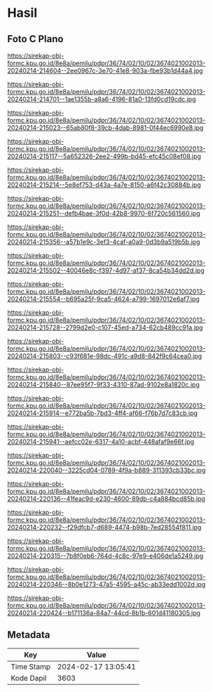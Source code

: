 # Hasil

## Foto C Plano

https://sirekap-obj-formc.kpu.go.id/8e8a/pemilu/pdpr/36/74/02/10/02/3674021002013-20240214-214604--2ee0967c-3e70-41e8-903a-fbe93b1d44a4.jpg

https://sirekap-obj-formc.kpu.go.id/8e8a/pemilu/pdpr/36/74/02/10/02/3674021002013-20240214-214701--1ae1355b-a8a6-4196-81a0-13fd0cd19cdc.jpg

https://sirekap-obj-formc.kpu.go.id/8e8a/pemilu/pdpr/36/74/02/10/02/3674021002013-20240214-215023--65ab80f8-39cb-4dab-8981-0f44ec6990e8.jpg

https://sirekap-obj-formc.kpu.go.id/8e8a/pemilu/pdpr/36/74/02/10/02/3674021002013-20240214-215117--5a652326-2ee2-499b-bd45-efc45c08ef08.jpg

https://sirekap-obj-formc.kpu.go.id/8e8a/pemilu/pdpr/36/74/02/10/02/3674021002013-20240214-215214--5e8ef753-d43a-4a7e-8150-a6f42c30884b.jpg

https://sirekap-obj-formc.kpu.go.id/8e8a/pemilu/pdpr/36/74/02/10/02/3674021002013-20240214-215251--defb4bae-3f0d-42b8-9970-6f720c561560.jpg

https://sirekap-obj-formc.kpu.go.id/8e8a/pemilu/pdpr/36/74/02/10/02/3674021002013-20240214-215356--a57b1e9c-3ef3-4caf-a0a9-0d3b9a519b5b.jpg

https://sirekap-obj-formc.kpu.go.id/8e8a/pemilu/pdpr/36/74/02/10/02/3674021002013-20240214-215502--40046e8c-f397-4d97-af37-8ca54b34dd2d.jpg

https://sirekap-obj-formc.kpu.go.id/8e8a/pemilu/pdpr/36/74/02/10/02/3674021002013-20240214-215554--b695a25f-9ca5-4624-a799-1697012e6af7.jpg

https://sirekap-obj-formc.kpu.go.id/8e8a/pemilu/pdpr/36/74/02/10/02/3674021002013-20240214-215728--2799d2e0-c107-45ed-a734-62cb489cc91a.jpg

https://sirekap-obj-formc.kpu.go.id/8e8a/pemilu/pdpr/36/74/02/10/02/3674021002013-20240214-215803--c93f681e-98dc-491c-a9d8-842f9c64cea0.jpg

https://sirekap-obj-formc.kpu.go.id/8e8a/pemilu/pdpr/36/74/02/10/02/3674021002013-20240214-215840--87ee95f7-9f33-4310-87ad-9102e8a1820c.jpg

https://sirekap-obj-formc.kpu.go.id/8e8a/pemilu/pdpr/36/74/02/10/02/3674021002013-20240214-215914--e772ba5b-7bd3-4ff4-af66-f76b7d7c83cb.jpg

https://sirekap-obj-formc.kpu.go.id/8e8a/pemilu/pdpr/36/74/02/10/02/3674021002013-20240214-215941--aefcc02e-6317-4a10-acbf-448afaf9e66f.jpg

https://sirekap-obj-formc.kpu.go.id/8e8a/pemilu/pdpr/36/74/02/10/02/3674021002013-20240214-220040--3225cd04-0789-4f9a-b889-311393cb33bc.jpg

https://sirekap-obj-formc.kpu.go.id/8e8a/pemilu/pdpr/36/74/02/10/02/3674021002013-20240214-220136--41feac9d-e230-4600-89db-c4a884bcd85b.jpg

https://sirekap-obj-formc.kpu.go.id/8e8a/pemilu/pdpr/36/74/02/10/02/3674021002013-20240214-220232--f29dfcb7-d689-4474-b98b-7ed28554f811.jpg

https://sirekap-obj-formc.kpu.go.id/8e8a/pemilu/pdpr/36/74/02/10/02/3674021002013-20240214-220315--7b8f0eb6-764d-4c8c-97e9-e406de1a5249.jpg

https://sirekap-obj-formc.kpu.go.id/8e8a/pemilu/pdpr/36/74/02/10/02/3674021002013-20240214-220346--8b0e1273-47a5-4595-a45c-ab33edd1002d.jpg

https://sirekap-obj-formc.kpu.go.id/8e8a/pemilu/pdpr/36/74/02/10/02/3674021002013-20240214-220424--b171136a-84a7-44cd-8b1b-601d41180305.jpg


## Metadata

| Key        | Value               |
| ---------- | ------------------- |
| Time Stamp | 2024-02-17 13:05:41 |
| Kode Dapil | 3603                |



